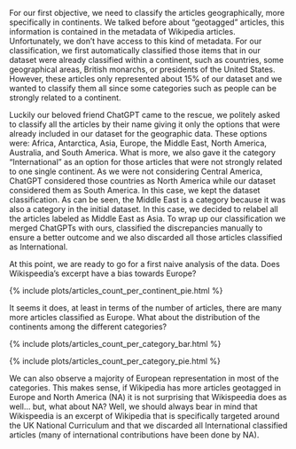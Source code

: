 For our first objective, we need to classify the articles geographically, more specifically in continents. We talked before about “geotagged” articles, this information is contained in the metadata of Wikipedia articles. Unfortunately, we don’t have access to this kind of metadata. For our classification, we first automatically classified those items that in our dataset were already classified within a continent, such as countries, some geographical areas, British monarchs, or presidents of the United States. However, these articles only represented about 15% of our dataset and we wanted to classify them all since some categories such as people can be strongly related to a continent.

Luckily our beloved friend ChatGPT came to the rescue, we politely asked to classify all the articles by their name giving it only the options that were already included in our dataset for the geographic data. These options were: Africa, Antarctica, Asia, Europe, the Middle East, North America, Australia, and South America. What is more, we also gave it the category “International” as an option for those articles that were not strongly related to one single continent. As we were not considering Central America, ChatGPT considered those countries as North America while our dataset considered them as South America. In this case, we kept the dataset classification. As can be seen, the Middle East is a category because it was also a category in the initial dataset. In this case, we decided to relabel all the articles labeled as Middle East as Asia. To wrap up our classification we merged ChatGPTs with ours, classified the discrepancies manually to ensure a better outcome and we also discarded all those articles classified as International.

At this point, we are ready to go for a first naive analysis of the data. Does Wikispeedia’s excerpt have a bias towards Europe?

{% include plots/articles_count_per_continent_pie.html %}

It seems it does, at least in terms of the number of articles, there are many more articles classified as Europe. What about the distribution of the continents among the different categories?

{% include plots/articles_count_per_category_bar.html %}

{% include plots/articles_count_per_category_pie.html %}

We can also observe a majority of European representation in most of the categories. This makes sense, if Wikipedia has more articles geotagged in Europe and North America (NA) it is not surprising that Wikispeedia does as well… but, what about NA? Well, we should always bear in mind that Wikispeedia is an excerpt of Wikipedia that is specifically targeted around the UK National Curriculum and that we discarded all International classified articles (many of international contributions have been done by NA).